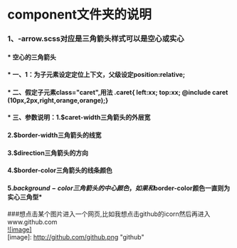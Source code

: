 component文件夹的说明
=====
### 1、-arrow.scss对应是三角箭头样式可以是空心或实心
####    *  空心的三角箭头
####    *  一、1：为子元素设定定位上下文，父级设定position:relative;
####    *  二、假定子元素class="caret",用法 .caret{ left:xx; top:xx; @include caret            (10px,2px,right,orange,orange);}
####    *  三、参数说明：1.$caret-width三角箭头的外层宽
####                  2.$border-width三角箭头的线宽
####                  3.$direction三角箭头的方向
####                  4.$border-color三角箭头的线条颜色
####                  5.$background-color三角箭头的中心颜色，如果和$border-color颜色一直则为实心三角型*           

###想点击某个图片进入一个网页,比如我想点击github的icorn然后再进入www.github.com  
[![image]](http://www.github.com/)  
[image]: http://github.com/github.png "github"  
